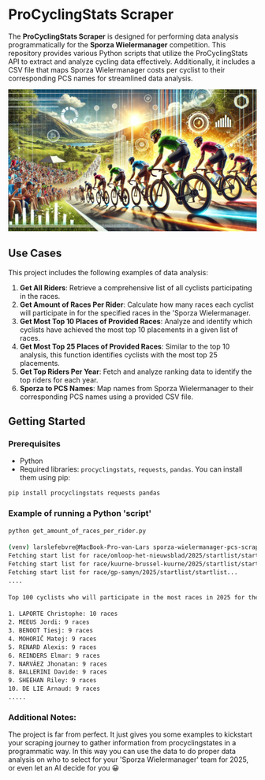 # ProCyclingStats Scraper

The **ProCyclingStats Scraper** is designed for performing data analysis programmatically for the **Sporza Wielermanager** competition. This repository provides various Python scripts that utilize the ProCyclingStats API to extract and analyze cycling data effectively. Additionally, it includes a CSV file that maps Sporza Wielermanager costs per cyclist to their corresponding PCS names for streamlined data analysis.

![alt text](pcs-scraper.jpeg)


## Use Cases

This project includes the following examples of data analysis:

1. **Get All Riders**: Retrieve a comprehensive list of all cyclists participating in the races.
2. **Get Amount of Races Per Rider**: Calculate how many races each cyclist will participate in for the specified races in the 'Sporza Wielermanager.
3. **Get Most Top 10 Places of Provided Races**: Analyze and identify which cyclists have achieved the most top 10 placements in a given list of races.
4. **Get Most Top 25 Places of Provided Races**: Similar to the top 10 analysis, this function identifies cyclists with the most top 25 placements.
5. **Get Top Riders Per Year**: Fetch and analyze ranking data to identify the top riders for each year.
6. **Sporza to PCS Names**: Map names from Sporza Wielermanager to their corresponding PCS names using a provided CSV file.

## Getting Started

### Prerequisites

- Python
- Required libraries: `procyclingstats`, `requests`, `pandas`. You can install them using pip:

```bash
pip install procyclingstats requests pandas
```

### Example of running a Python 'script'
```bash
python get_amount_of_races_per_rider.py

(venv) larslefebvre@MacBook-Pro-van-Lars sporza-wielermanager-pcs-scraper % python get_amount_of_races_per_rider.py 
Fetching start list for race/omloop-het-nieuwsblad/2025/startlist/startlist...
Fetching start list for race/kuurne-brussel-kuurne/2025/startlist/startlist...
Fetching start list for race/gp-samyn/2025/startlist/startlist...
....

Top 100 cyclists who will participate in the most races in 2025 for the Sporza Wielermanager:

1. LAPORTE Christophe: 10 races
2. MEEUS Jordi: 9 races
3. BENOOT Tiesj: 9 races
4. MOHORIČ Matej: 9 races
5. RENARD Alexis: 9 races
6. REINDERS Elmar: 9 races
7. NARVÁEZ Jhonatan: 9 races
8. BALLERINI Davide: 9 races
9. SHEEHAN Riley: 9 races
10. DE LIE Arnaud: 9 races
.....
```


### Additional Notes:
The project is far from perfect. It just gives you some examples to kickstart your scraping journey to gather information from procyclingstates in a programmatic way. In this way you can use the data to do proper data analysis on who to select for your 'Sporza Wielermanager' team for 2025, or even let an AI decide for you 😀

